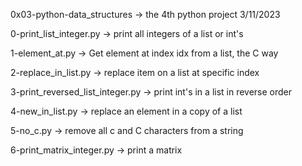 
0x03-python-data_structures -> the 4th python project 3/11/2023


0-print_list_integer.py -> print all integers of a list or int's


1-element_at.py -> Get element at index idx from a list, the C way


2-replace_in_list.py -> replace item on a list at specific index


3-print_reversed_list_integer.py -> print int's in a list in reverse order


4-new_in_list.py -> replace an element in a copy of a list


5-no_c.py -> remove all c and C characters from a string


6-print_matrix_integer.py -> print a matrix
